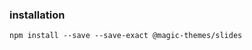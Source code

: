 ### installation

`npm install --save --save-exact @magic-themes/slides`

<NextPrev state next="usage" prev="/"></NextPrev>
